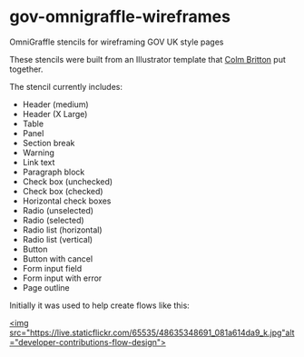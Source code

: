 # gov-omnigraffle-wireframes
OmniGraffle stencils for wireframing GOV UK style pages

These stencils were built from an Illustrator template that [Colm Britton](https://github.com/colmjude) put together.

The stencil currently includes:

* Header (medium)
* Header (X Large)
* Table
* Panel
* Section break
* Warning
* Link text
* Paragraph block
* Check box (unchecked)
* Check box (checked)
* Horizontal check boxes
* Radio (unselected)
* Radio (selected)
* Radio list (horizontal)
* Radio list (vertical)
* Button
* Button with cancel
* Form input field
* Form input with error
* Page outline

Initially it was used to help create flows like this:

<a data-flickr-embed="true"  href="https://www.flickr.com/photos/mattlucht/48635348691/in/datetaken-public/" title="developer-contributions-flow-design"><img src="https://live.staticflickr.com/65535/48635348691_081a614da9_k.jpg"alt="developer-contributions-flow-design"></a>

